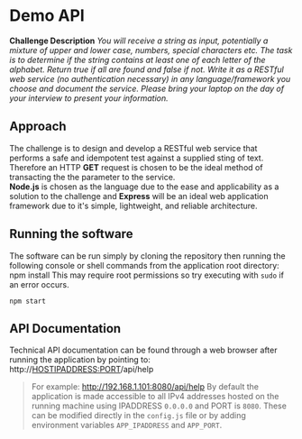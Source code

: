 # Demo API
**Challenge Description** *You will receive a string as input, potentially a mixture of upper and lower case, numbers, special 
characters etc. The task is to determine if the string contains at least one of each letter of the alphabet. Return true if all are 
found and false if not. Write it as a RESTful web service (no authentication necessary) in any language/framework you choose and 
document the service. Please bring your laptop on the day of your interview to present your information.*
## Approach
The challenge is to design and develop a RESTful web service that performs a safe and idempotent test against a supplied sting of 
text.  Therefore an HTTP **GET** request is chosen to be the ideal method of transacting the the parameter to the service.  
**Node.js** is chosen as the language due to the ease and applicability as a solution to the challenge and **Express** will be an 
ideal web application framework due to it's simple, lightweight, and reliable architecture.
## Running the software
The software can be run simply by cloning the repository then running the following console or shell commands from the application 
root directory:
    npm install
 This may require root permissions so try executing with `sudo` if an error occurs.
 
    npm start
  
## API Documentation
Technical API documentation can be found through a web browser after running the application by pointing to:
    http://<HOSTIPADDRESS:PORT>/api/help
> For example: http://192.168.1.101:8080/api/help
By default the application is made accessible to all IPv4 addresses hosted on the running machine using IPADDRESS `0.0.0.0` and PORT is `8080`. These can be modified directly in the `config.js` file or by adding environment variables `APP_IPADDRESS` and `APP_PORT`.
